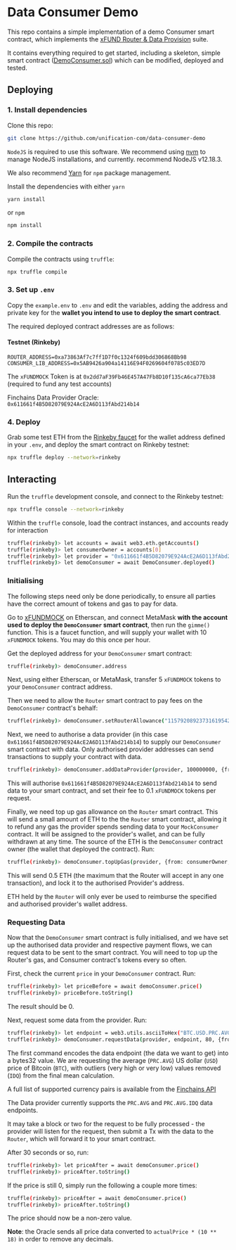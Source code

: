 # Data Consumer Demo

This repo contains a simple implementation of a demo Consumer smart contract, which 
implements the [xFUND Router & Data Provision](https://github.com/unification-com/xfund-router)
suite.

It contains everything required to get started, including a skeleton, simple smart contract
([DemoConsumer.sol](contracts/DemoConsumer.sol)) which can be modified, deployed and tested.

## Deploying

### 1. Install dependencies

Clone this repo:

```bash 
git clone https://github.com/unification-com/data-consumer-demo
```

`NodeJS` is required to use this software. We recommend using 
[nvm](https://github.com/nvm-sh/nvm) to manage NodeJS installations, and currently.
recommend NodeJS v12.18.3.

We also recommend [Yarn](https://classic.yarnpkg.com/en/docs/install) for `npm`
package management.

Install the dependencies with either `yarn`

```bash 
yarn install
```

or `npm`

```bash 
npm install
```

### 2. Compile the contracts

Compile the contracts using `truffle`:

```bash 
npx truffle compile
```

### 3. Set up `.env`

Copy the `example.env` to `.env` and edit the variables, adding the address and private
key for the **wallet you intend to use to deploy the smart contract**.

The required deployed contract addresses are as follows:

#### Testnet (Rinkeby)

`ROUTER_ADDRESS=0xa73863Af7c7ff1D7f0c1324f609bdd306868Bb98`  
`CONSUMER_LIB_ADDRESS=0x5AB9426a904a14116E94F0269604f0785c03ED7D`  

The `xFUNDMOCK` Token is at `0x2dd7aF39Fb46E457A47Fb8D10f135cA6ca77Eb38` (required to 
fund any test accounts)

Finchains Data Provider Oracle: `0x611661f4B5D82079E924AcE2A6D113fAbd214b14`

### 4. Deploy

Grab some test ETH from the [Rinkeby faucet](https://faucet.rinkeby.io/) for the wallet
address defined in your `.env`, and deploy the smart contract on Rinkeby testnet:

```bash 
npx truffle deploy --network=rinkeby
```

## Interacting

Run the `truffle` development console, and connect to the Rinkeby testnet:

```bash
npx truffle console --network=rinkeby
```

Within the `truffle` console, load the contract instances, and accounts
ready for interaction

```bash 
truffle(rinkeby)> let accounts = await web3.eth.getAccounts()
truffle(rinkeby)> let consumerOwner = accounts[0]
truffle(rinkeby)> let provider = "0x611661f4B5D82079E924AcE2A6D113fAbd214b14"
truffle(rinkeby)> let demoConsumer = await DemoConsumer.deployed()
```

### Initialising

The following steps need only be done periodically, to ensure all parties have
the correct amount of tokens and gas to pay for data.

Go to [xFUNDMOCK](https://rinkeby.etherscan.io/address/0x2dd7aF39Fb46E457A47Fb8D10f135cA6ca77Eb38#writeContract)
on Etherscan, and connect MetaMask **with the account used to deploy the `DemoConsumer`
smart contract**, then run the `gimme()` function. This is a faucet function, and will
supply your wallet with 10 `xFUNDMOCK` tokens. You may do this once per hour.

Get the deployed address for your `DemoConsumer` smart contract:

```bash 
truffle(rinkeby)> demoConsumer.address
```

Next, using either Etherscan, or MetaMask, transfer 5 `xFUNDMOCK` tokens to your
`DemoConsumer` contract address.

Then we need to allow the `Router` smart contract to pay fees on the `DemoConsumer` contract's
behalf:

```bash 
truffle(rinkeby)> demoConsumer.setRouterAllowance("115792089237316195423570985008687907853269984665640564039457584007913129639935", true, {from: consumerOwner})
```

Next, we need to authorise a data provider (in this case `0x611661f4B5D82079E924AcE2A6D113fAbd214b14`)
to supply our `DemoConsumer` smart contract with data. Only authorised provider addresses
can send transactions to supply your contract with data.

```bash 
truffle(rinkeby)> demoConsumer.addDataProvider(provider, 100000000, {from: consumerOwner})
```

This will authorise `0x611661f4B5D82079E924AcE2A6D113fAbd214b14` to send data to your
smart contract, and set their fee to 0.1 `xFUNDMOCK` tokens per request.

Finally, we need top up gas allowance on the `Router` smart contract. This will send 
a small amount of ETH to the the `Router` smart contract, allowing it to refund any 
gas the provider spends sending data to your `MockConsumer` contract. It will be 
assigned to the provider's wallet, and can be fully withdrawn at any time. The
source of the ETH is the `DemoConsumer` contract owner (the wallet that deployed the 
contract). Run:

```bash
truffle(rinkeby)> demoConsumer.topUpGas(provider, {from: consumerOwner, value: 500000000000000000})
```

This will send 0.5 ETH (the maximum that the Router will accept in any one transaction),
and lock it to the authorised Provider's address.

ETH held by the `Router` will only ever be used to reimburse the specified and 
authorised provider's wallet address.

### Requesting Data

Now that the `DemoConsumer` smart contract is fully initialised, and we have set up the
authorised data provider and respective payment flows, we can request data to be sent to
the smart contract. You will need to top up the Router's gas, and Consumer contract's 
tokens every so often.

First, check the current `price` in your `DemoConsumer` contract. Run:

```bash
truffle(rinkeby)> let priceBefore = await demoConsumer.price()
truffle(rinkeby)> priceBefore.toString()
```

The result should be 0.

Next, request some data from the provider. Run:

```bash
truffle(rinkeby)> let endpoint = web3.utils.asciiToHex("BTC.USD.PRC.AVG.IDQ")
truffle(rinkeby)> demoConsumer.requestData(provider, endpoint, 80, {from: consumerOwner})
```

The first command encodes the data endpoint (the data we want to get) into a bytes32
value. We are requesting the average (`PRC.AVG`) US dollar (`USD`) price of Bitcoin (`BTC`), with 
outliers (very high or very low) values removed (`IDQ`) from the final mean calculation.

A full list of supported currency pairs is available from the [Finchains API](https://crypto.finchains.io/api/pairs)

The Data provider currently supports the `PRC.AVG` and `PRC.AVG.IDQ` data endpoints.

It may take a block or two for the request to be fully processed - the provider will listen for
the request, then submit a Tx with the data to the `Router`, which will forward it to
your smart contract.

After 30 seconds or so, run:

```bash
truffle(rinkeby)> let priceAfter = await demoConsumer.price()
truffle(rinkeby)> priceAfter.toString()
```

If the price is still 0, simply run the following a couple more times:

```bash
truffle(rinkeby)> priceAfter = await demoConsumer.price()
truffle(rinkeby)> priceAfter.toString()
```

The price should now be a non-zero value.

**Note**: the Oracle sends all price data converted to `actualPrice * (10 ** 18)` in
order to remove any decimals.
